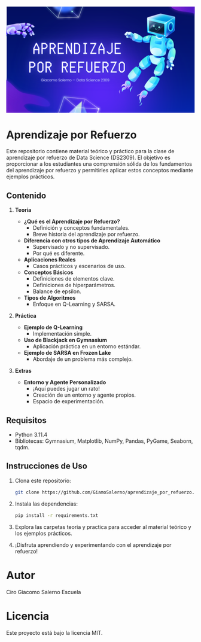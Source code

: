 ![portada](img/portada.png)

# Aprendizaje por Refuerzo

Este repositorio contiene material teórico y práctico para la clase de aprendizaje por refuerzo de Data Science (DS2309). El objetivo es proporcionar a los estudiantes una comprensión sólida de los fundamentos del aprendizaje por refuerzo y permitirles aplicar estos conceptos mediante ejemplos prácticos.

## Contenido

1. **Teoría**
   - **¿Qué es el Aprendizaje por Refuerzo?**
     - Definición y conceptos fundamentales.
     - Breve historia del aprendizaje por refuerzo.
   - **Diferencia con otros tipos de Aprendizaje Automático**
     - Supervisado y no supervisado.
     - Por qué es diferente.
   - **Aplicaciones Reales**
     - Casos prácticos y escenarios de uso.
   - **Conceptos Básicos**
     - Definiciones de elementos clave.
     - Definiciones de hiperparámetros.
     - Balance de epsilon.
   - **Tipos de Algoritmos**
     - Enfoque en Q-Learning y SARSA.

2. **Práctica**
   - **Ejemplo de Q-Learning**
     - Implementación simple.
   - **Uso de Blackjack en Gymnasium**
     - Aplicación práctica en un entorno estándar.
   - **Ejemplo de SARSA en Frozen Lake**
     - Abordaje de un problema más complejo.

3. **Extras**
   - **Entorno y Agente Personalizado**
     - ¡Aquí puedes jugar un rato!
     - Creación de un entorno y agente propios.
     - Espacio de experimentación.

## Requisitos

- Python 3.11.4
- Bibliotecas: Gymnasium, Matplotlib, NumPy, Pandas, PyGame, Seaborn, tqdm.

## Instrucciones de Uso

1. Clona este repositorio:

   ```bash
   git clone https://github.com/GiamoSalerno/aprendizaje_por_refuerzo.git

2. Instala las dependencias:
    ```bash
    pip install -r requirements.txt

3. Explora las carpetas teoria y practica para acceder al material teórico y los ejemplos prácticos.

4. ¡Disfruta aprendiendo y experimentando con el aprendizaje por refuerzo!

# Autor

Ciro Giacomo Salerno Escuela

# Licencia

Este proyecto está bajo la licencia MIT.
